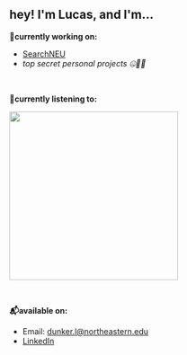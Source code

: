 ## hey! I'm Lucas, and I'm...

**🚀currently working on:**
* [SearchNEU](https://github.com/sandboxnu/searchneu)
* *top secret personal projects 🤐🕵️‍♀️*

&nbsp;

**🎸currently listening to:**

<a href="https://www.last.fm/user/LucasDunker"><img src="https://lastfm-recently-played.vercel.app/api?user=LucasDunker" height="auto" width="300px"/></a>

&nbsp;

**📬available on:**
* Email: <a href="mailto:dunker.l@northeastern.edu">dunker.l@northeastern.edu</a>
* [LinkedIn](https://www.linkedin.com/in/lucasdunker/)

<!--
**Lucas-Dunker/Lucas-Dunker** is a ✨ _special_ ✨ repository because its `README.md` (this file) appears on your GitHub profile.

Here are some ideas to get you started:

- 🔭 I’m currently working on ...
- 🌱 I’m currently learning ...
- 👯 I’m looking to collaborate on ...
- 🤔 I’m looking for help with ...
- 💬 Ask me about ...
- 📫 How to reach me: ...
- 😄 Pronouns: ...
- ⚡ Fun fact: ...
-->
